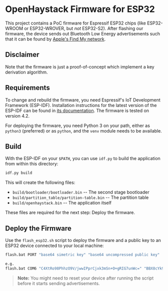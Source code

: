 # OpenHaystack Firmware for ESP32

This project contains a PoC firmware for Espressif ESP32 chips (like ESP32-WROOM or ESP32-WROVER, but _not_ ESP32-S2).
After flashing our firmware, the device sends out Bluetooth Low Energy advertisements such that it can be found by [Apple's Find My network](https://developer.apple.com/find-my/).

## Disclaimer

Note that the firmware is just a proof-of-concept which implement a key derivation algorithm.

## Requirements

To change and rebuild the firmware, you need Espressif's IoT Development Framework (ESP-IDF).
Installation instructions for the latest version of the ESP-IDF can be found in [its documentation](https://docs.espressif.com/projects/esp-idf/en/latest/esp32/get-started/).
The firmware is tested on version 4.2.

For deploying the firmware, you need Python 3 on your path, either as `python3` (preferred) or as `python`, and the `venv` module needs to be available.

## Build

With the ESP-IDF on your `$PATH`, you can use `idf.py` to build the application from within this directory:

```bash
idf.py build
```

This will create the following files:

- `build/bootloader/bootloader.bin` -- The second stage bootloader
- `build/partition_table/partition-table.bin` -- The partition table
- `build/openhaystack.bin` -- The application itself

These files are required for the next step: Deploy the firmware.

## Deploy the Firmware

Use the `flash_esp32.sh` script to deploy the firmware and a public key to an ESP32 device connected to your local machine:

```bash
flash.bat PORT "base64 simetric key" "base64 uncompressed public key"

e.g.
flash.bat COM6 "C4XtRo98PhhzO9V/jwwIPprCjxk3mSn+O+gRIG7unWc=" "BBX8cYk9jDdMRRuty8kTyJHelSPhYAfgGDMI4Kb88Nl9PTshm7nBZY1/FowHEHJ6b61Y7HkXhSdh"

```

> **Note:** You might need to reset your device after running the script before it starts sending advertisements.

<!-- For more options, see `./flash-esp32.h --help`. -->
